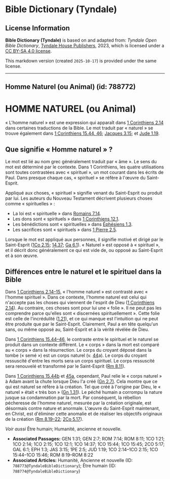 # Bible Dictionary (Tyndale)

## License Information

**Bible Dictionary (Tyndale)** is based on and adapted from: _Tyndale Open Bible Dictionary_, [Tyndale House Publishers](https://tyndaleopenresources.com/), 2023, which is licensed under a [CC BY-SA 4.0 license](https://creativecommons.org/licenses/by-sa/4.0/legalcode.en).

This markdown version (created `2025-10-17`) is provided under the same license.



--------------------------------

## Homme Naturel (ou Animal) (id: 788772)

HOMME NATUREL (ou Animal)
=========================

« L'homme naturel » est une expression qui apparaît dans [1 Corinthiens 2\.14](https://ref.ly/1Cor2:14) dans certaines traductions de la Bible. Le mot traduit par « naturel » se trouve également dans [1 Corinthiens 15\.44, 46](https://ref.ly/1Cor15:44); [Jacques 3\.15](https://ref.ly/Jas3:15); et [Jude 1\.19](https://ref.ly/Jude1:19).

Que signifie « Homme naturel » ?
--------------------------------

Le mot est lié au nom grec généralement traduit par « âme ». Le sens du mot est déterminé par le contexte. Dans 1 Corinthiens, les quatre utilisations sont toutes contrastées avec « spirituel », un mot courant dans les écrits de Paul. Dans presque chaque cas, « spirituel » se réfère à l'œuvre du Saint\-Esprit.

Appliqué aux choses, « spirituel » signifie venant du Saint\-Esprit ou produit par lui. Les auteurs du Nouveau Testament décrivent plusieurs choses comme « spirituelles » :

* La loi est « spirituelle » dans [Romains 7\.14](https://ref.ly/Rom7:14).
* Les dons sont « spirituels » dans [1 Corinthiens 12\.1](https://ref.ly/1Cor12:1).
* Les bénédictions sont « spirituelles » dans [Éphésiens 1\.3](https://ref.ly/Eph1:3).
* Les sacrifices sont « spirituels » dans [1 Pierre 2\.5](https://ref.ly/1Pet2:5).

Lorsque le mot est appliqué aux personnes, il signifie motivé et dirigé par le Saint\-Esprit ([1Co 2\.15](https://ref.ly/1Cor2:15); [14\.37](https://ref.ly/1Cor14:37); [Ga 6\.1](https://ref.ly/Gal6:1)). « Naturel » est opposé à « spirituel », et il décrit donc généralement ce qui est vide de, ou opposé au Saint\-Esprit et à son œuvre.

Différences entre le naturel et le spirituel dans la Bible
----------------------------------------------------------

Dans [1 Corinthiens 2\.14–15](https://ref.ly/1Cor2:14-1Cor2:15), « l'homme naturel » est contrasté avec « l'homme spirituel ». Dans ce contexte, l'homme naturel est celui qui n'accepte pas les choses qui viennent de l'esprit de Dieu ([1 Corinthiens 2\.14](https://ref.ly/1Cor2:14)). Au contraire, ces choses sont pour lui une « folie ». Il ne peut pas les comprendre parce qu'elles sont « discernées spirituellement ». Cette folie est celle de l'incrédulité ([1\.21](https://ref.ly/1Cor1:21)), et ce qui manque est l'intuition qui ne peut être produite que par le Saint\-Esprit. Clairement, Paul a en tête quelqu'un sans, ou même opposé au, Saint\-Esprit et à la vérité révélée de Dieu.

Dans [1 Corinthiens 15\.44–46](https://ref.ly/1Cor15:44-1Cor15:46), le contraste entre le spirituel et le naturel se produit dans un contexte différent. Le « corps » dans la mort est comparé au « corps » dans la résurrection. Le corps du croyant déposé dans la tombe (« semé ») est un corps naturel (v. [44](https://ref.ly/1Cor15:44)a). Le corps du croyant ressuscité d'entre les morts sera un corps spirituel. Le corps ressuscité sera renouvelé et transformé par le Saint\-Esprit ([Rm 8\.11](https://ref.ly/Rom8:11)).

Dans [1 Corinthiens 15\.44b](https://ref.ly/1Cor15:44) et [45a](https://ref.ly/1Cor15:45), cependant, Paul relie le « corps naturel » à Adam avant la chute lorsque Dieu l'a créé ([Gn 2\.7\)](https://ref.ly/Gen2:7). Cela montre que ce qui est naturel se réfère à la création. Tel que créé à l'origine par Dieu, le « naturel » était « très bon » ([Gn 1\.31](https://ref.ly/Gen1:31)). Le péché humain a corrompu la nature jusque sa condamnation par la mort. Par conséquent, la rébellion pécheresse de l'homme naturel, mesurée par la création originale, est désormais contre nature et anormale. L'œuvre du Saint\-Esprit maintenant, en Christ, est d'éliminer cette anomalie et de réaliser les objectifs originaux de la création ([Rm 8\.19](https://ref.ly/Rom8:19-Rom8:22)[–](https://ref.ly/1Cor15:44-1Cor15:46)[22](https://ref.ly/Rom8:19-Rom8:22); [2Co 5\.17](https://ref.ly/2Cor5:17)).

*Voir aussi* Être humain; Humanité, ancienne et nouvelle.

* **Associated Passages:** GEN 1:31; GEN 2:7; ROM 7:14; ROM 8:11; 1CO 1:21; 1CO 2:14; 1CO 2:15; 1CO 12:1; 1CO 14:37; 1CO 15:44; 1CO 15:45; 2CO 5:17; GAL 6:1; EPH 1:3; JAS 3:15; 1PE 2:5; JUD 1:19; 1CO 2:14–1CO 2:15; 1CO 15:44–1CO 15:46; ROM 8:19–ROM 8:22
* **Associated Articles:** Humanité, Ancienne et nouvelle (ID: `788773@TyndaleBibleDictionary`); Être humain (ID: `788774@TyndaleBibleDictionary`)

